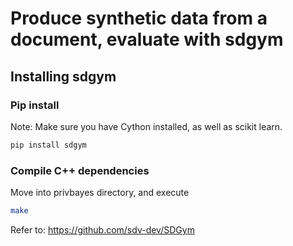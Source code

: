 # Produce synthetic data from a document, evaluate with sdgym

## Installing sdgym

### Pip install

Note: Make sure you have Cython installed, as well as scikit learn.

```bash
pip install sdgym
```

### Compile C++ dependencies

Move into privbayes directory, and execute 

```bash
make
```

Refer to:
https://github.com/sdv-dev/SDGym